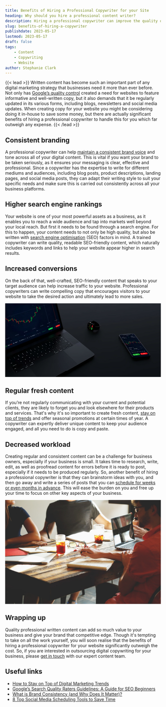 ```yaml
---
title: Benefits of Hiring a Professional Copywriter for your Site
heading: Why should you hire a professional content writer?
description: Hiring a professional copywriter can improve the quality of your content and increase sales. Read on to find out what a copywriter can do for your business.
slug: benefits-of-hiring-a-copywriter
publishdate: 2023-05-17
lastmod: 2023-05-17
draft: false
tags:
    - Content
    - Copywriting
    - Website
author: Stephanie Clark
---
```


{{< lead >}}
Written content has become such an important part of any digital marketing strategy that businesses need it more than
ever before. Not only has [Google’s quality control](https://developers.google.com/search/docs/essentials) created a
need for websites to feature informative and well-written copy, but it also demands that it be regularly updated in its
various forms, including blogs, newsletters and social media updates. When creating copy for your website you might be
considering doing it in-house to save some money, but there are actually significant benefits of hiring a professional
copywriter to handle this for you which far outweigh any expense.
{{< /lead >}}

## Consistent branding

A professional copywriter can
help [maintain a consistent brand voice](https://marcom.com/build-trust-brand-consistency/) and tone across all of your
digital content. This is vital if you want your brand to be taken seriously, as it ensures your messaging is clear,
effective and professional. Since a copywriter has the expertise to write for different mediums and audiences, including
blog posts, product descriptions, landing pages, and social media posts, they can adapt their writing style to suit your
specific needs and make sure this is carried out consistently across all your business platforms.

## Higher search engine rankings

Your website is one of your most powerful assets as a business, as it enables you to reach a wide audience and tap into
markets well beyond your local reach. But first it needs to be found through a search engine. For this to happen, your
content needs to not only be high quality, but also be written
with [search engine optimisation](https://www.wordstream.com/seo) (SEO) factors in mind. A trained copywriter can write
quality, readable SEO-friendly content, which naturally includes keywords and links to help your website appear higher
in search results.

## Increased conversions

On the back of that, well-crafted, SEO-friendly content that speaks to your target audience can help increase traffic to
your website. Professional copywriters can write compelling copy that encourages visitors to your website to take the
desired action and ultimately lead to more sales.

![Graphs on Various Devices](images/graphs.jpg)

## Regular fresh content

If you’re not regularly communicating with your current and potential clients, they are likely to forget you and look
elsewhere for their products and services. That's why it's so important to create fresh
content, [stay on top of trends](https://www.linkedin.com/advice/0/how-do-you-keep-up-latest-social-media-trends) and
offer seasonal promotions at certain times of year. A copywriter can expertly deliver unique content to keep your
audience engaged, and all you need to do is copy and paste.

## Decreased workload

Creating regular and consistent content can be a challenge for business owners, especially if your business is small. It
takes time to research, write, edit, as well as proofread content for errors before it is ready to post, especially if
it needs to be produced regularly. So, another benefit of hiring a professional copywriter is that they can brainstorm
ideas with you, and then go away and write a series of posts that you
can [schedule for weeks or even months in advance](https://later.com/blog/social-media-scheduler/). This will ease the
burden on you and free up your time to focus on other key aspects of your business.

![Professional Meeting](images/meeting.jpg)

## Wrapping up

Quality professional written content can add so much value to your business and give your brand that competitive edge.
Though it's tempting to take on all the work yourself, you will soon realise that the benefits of hiring a professional
copywriter for your website significantly outweigh the cost. So, if you are interested in outsourcing digital
copywriting for your business, please [get in touch](https://ainsley.dev/services/) with our expert content team.

## Useful links

* [How to Stay on Top of Digital Marketing Trends](https://tela.uk/2019/07/how-to-stay-on-top-of-digital-marketing-trends/)
* [Google’s Search Quality Raters Guidelines: A Guide for SEO Beginners](https://www.searchenginejournal.com/google-eat/quality-raters-guidelines/)
* [What is Brand Consistency (and Why Does It Matter)?](https://merlinone.com/what-is-brand-consistency/)
* [8 Top Social Media Scheduling Tools to Save Time](https://sproutsocial.com/insights/social-media-scheduling-tools/)
